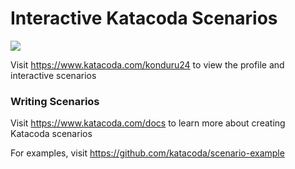 # Interactive Katacoda Scenarios

[![](http://shields.katacoda.com/katacoda/konduru24/count.svg)](https://www.katacoda.com/konduru24 "Get your profile on Katacoda.com")

Visit https://www.katacoda.com/konduru24 to view the profile and interactive scenarios

### Writing Scenarios
Visit https://www.katacoda.com/docs to learn more about creating Katacoda scenarios

For examples, visit https://github.com/katacoda/scenario-example
